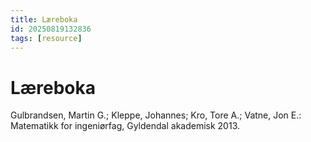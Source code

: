 ```yaml
---
title: Læreboka
id: 20250819132836
tags: [resource]
---
```


# Læreboka
Gulbrandsen, Martin G.; Kleppe, Johannes; Kro, Tore A.; Vatne, Jon E.: Matematikk for ingeniørfag, Gyldendal akademisk 2013.